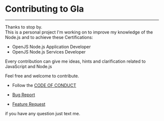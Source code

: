 # Contributing to Gla

___

Thanks to stop by.  
This is a personal project I'm working on to improve my knowledge of the Node.js and to achieve these Certifications:

- OpenJS Node.js Application Developer
- OpenJS Node.js Services Developer

Every contribution can give me ideas, hints and clarification related to JavaScript and Node.js

Feel free and welcome to contribute.

- Follow the [CODE OF CONDUCT](https://github.com/simonedelpopolo/gla/blob/main/.github/CODE_OF_CONDUCT.md)

- [Bug Report](https://github.com/simonedelpopolo/gla/blob/main/.github/ISSUE_TEMPLATE/bug_report.md)

- [Feature Request](https://github.com/simonedelpopolo/gla/blob/main/.github/ISSUE_TEMPLATE/feature_request.md)

if you have any question just text me.
